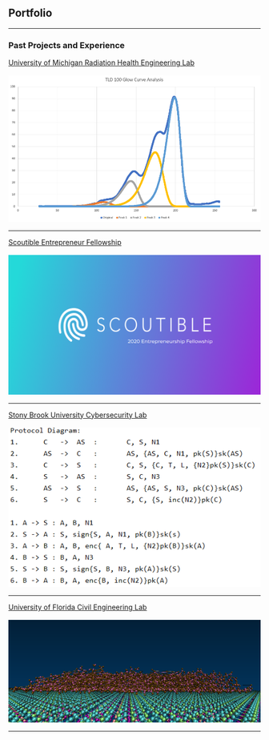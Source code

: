 ## Portfolio

---

### Past Projects and Experience

[University of Michigan Radiation Health Engineering Lab](/GCA.md) <br><br>
<img src="images/TLD-100.jpg?raw=true"/>

---

[Scoutible Entrepreneur Fellowship](/Scoutible.md) <br><br>
<img src="images/Scoutible.jpg?raw=true"/>

---

[Stony Brook University Cybersecurity Lab](/PyDistAlgo.md) <br><br>
<img src="images/pydistalgo-profile.PNG?raw=true"/>

---
[University of Florida Civil Engineering Lab](/SSTP.md) <br><br>
<img src="images/20000 side 305.jpg?raw=true"/>

---

